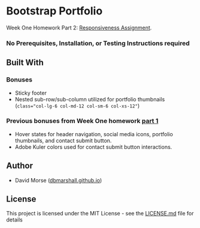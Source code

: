 # Bootstrap Portfolio

Week One Homework Part 2: [Responsiveness Assignment](http://ucb.bootcampcontent.com/UCB-Coding-Bootcamp/09-11-2017-UCB-Class-Repository-FSF-FT/blob/master/01-week/homework/part-2/Instructions/homework-instructions.md).

### No Prerequisites, Installation, or Testing Instructions required

## Built With

### Bonuses 

* Sticky footer
* Nested sub-row/sub-column utilized for portfolio thumbnails (`class="col-lg-6 col-md-12 col-sm-6 col-xs-12"`)

### Previous bonuses from Week One homework [part 1](http://ucb.bootcampcontent.com/UCB-Coding-Bootcamp/09-11-2017-UCB-Class-Repository-FSF-FT/blob/master/01-week/homework/part-1/Instructions/recommended-homework-assignment.md)

* Hover states for header navigation, social media icons, portfolio thumbnails, and contact submit button.
* Adobe Kuler colors used for contact submit button interactions. 

## Author

* David Morse ([dbmarshall.github.io](https://dbmarshall.github.io))

## License

This project is licensed under the MIT License - see the [LICENSE.md](LICENSE.md) file for details

